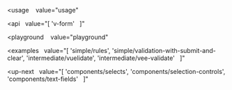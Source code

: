 <usage
   value="usage"
></usage>

<api
  value="[
  'v-form'
  ]"
></api>

<playground
   value="playground"
></playground>

<examples
  value="[
  'simple/rules',
  'simple/validation-with-submit-and-clear',
  'intermediate/vuelidate',
  'intermediate/vee-validate'
  ]"
></examples>

<up-next
  value="[
  'components/selects',
  'components/selection-controls',
  'components/text-fields'
  ]"
></up-next>